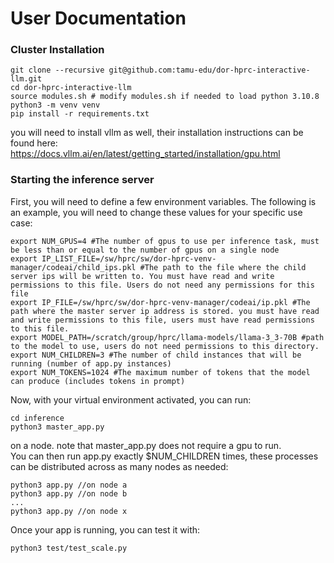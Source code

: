 # User Documentation
### Cluster Installation
```
git clone --recursive git@github.com:tamu-edu/dor-hprc-interactive-llm.git
cd dor-hprc-interactive-llm
source modules.sh # modify modules.sh if needed to load python 3.10.8
python3 -m venv venv
pip install -r requirements.txt
``` 
you will need to install vllm as well, their installation instructions can be found here:  
https://docs.vllm.ai/en/latest/getting_started/installation/gpu.html
### Starting the inference server
First, you will need to define a few environment variables. The following is an example, you will need to change these values for your specific use case:  
```
export NUM_GPUS=4 #The number of gpus to use per inference task, must be less than or equal to the number of gpus on a single node
export IP_LIST_FILE=/sw/hprc/sw/dor-hprc-venv-manager/codeai/child_ips.pkl #The path to the file where the child server ips will be written to. You must have read and write permissions to this file. Users do not need any permissions for this file
export IP_FILE=/sw/hprc/sw/dor-hprc-venv-manager/codeai/ip.pkl #The path where the master server ip address is stored. you must have read and write permissions to this file, users must have read permissions to this file.
export MODEL_PATH=/scratch/group/hprc/llama-models/llama-3_3-70B #path to the model to use, users do not need permissions to this directory.
export NUM_CHILDREN=3 #The number of child instances that will be running (number of app.py instances)
export NUM_TOKENS=1024 #The maximum number of tokens that the model can produce (includes tokens in prompt)
```
Now, with your virtual environment activated, you can run:  
```
cd inference
python3 master_app.py
```
on a node. note that master_app.py does not require a gpu to run.  
You can then run app.py exactly $NUM_CHILDREN times, these processes can be distributed across as many nodes as needed: 
```
python3 app.py //on node a  
python3 app.py //on node b  
...
python3 app.py //on node x
```
Once your app is running, you can test it with:
```
python3 test/test_scale.py
```